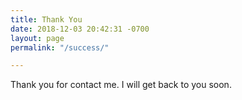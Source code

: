 ```yaml
---
title: Thank You
date: 2018-12-03 20:42:31 -0700
layout: page
permalink: "/success/"

---
```

Thank you for contact me. I will get back to you soon. 